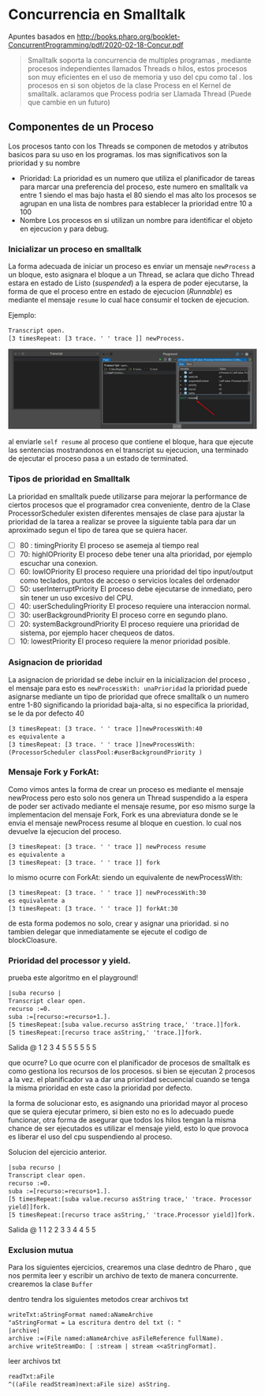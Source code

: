 # Concurrencia en Smalltalk

Apuntes basados en http://books.pharo.org/booklet-ConcurrentProgramming/pdf/2020-02-18-Concur.pdf





> Smalltalk soporta la concurrencia de multiples programas , mediante procesos independientes llamados Threads o hilos, estos procesos son muy eficientes en el uso de memoria y uso del cpu como tal . los procesos en si son objetos de la clase Process en el Kernel de smalltalk. aclaramos que Process podria ser Llamada Thread (Puede que cambie en un futuro)

## Componentes de un Proceso

Los procesos tanto con los Threads se componen de metodos y atributos basicos para su uso en los programas. los mas significativos son la prioridad y su nombre 

- Prioridad: 
  La prioridad es un numero que utiliza el planificador de tareas para marcar una preferencia del proceso, este numero en smalltalk va entre 1 siendo el mas bajo hasta el 80 siendo el mas alto los procesos se agrupan en una lista de nombres  para establecer la prioridad entre 10 a 100 
- Nombre 
  Los procesos en si utilizan un nombre para identificar el objeto en ejecucion y para debug.

### Inicializar un proceso en smalltalk

La forma adecuada de iniciar un proceso es enviar un mensaje ```newProcess``` a un bloque, esto asignara el bloque a un Thread, se aclara que dicho Thread estara en estado de Listo (*suspended*) a la espera de poder ejecutarse, la forma de que el proceso entre en estado de ejecucion (*Runnable*) es mediante el mensaje ```resume``` lo cual hace consumir el tocken de ejecucion. 

Ejemplo:

```smalltalk
Transcript open.
[3 timesRepeat: [3 trace. ' ' trace ]] newProcess.
```

![1](https://github.com/danteGiuliano/Concurrencia-Smalltalk/blob/main/creacion%20de%20proceso.jpg)

al enviarle ``` self resume ``` al proceso que contiene el bloque, hara que ejecute las sentencias mostrandonos en el transcript su ejecucion, una terminado de ejecutar el proceso pasa a un estado de terminated.

### Tipos de prioridad en Smalltalk 

La prioridad en smalltalk puede utilizarse para mejorar la performance de ciertos procesos que el programador crea conveniente, dentro de la Clase ProcessorScheduler existen diferentes mensajes de clase para ajustar la prioridad de la  tarea a realizar se provee la siguiente tabla para dar un aproximado segun el tipo de tarea que se quiera hacer.

- [ ] 80 : timingPriority 
  El proceso se asemeja al tiempo real 
- [ ] 70: highIOPriority
  El proceso debe tener una alta prioridad, por ejemplo escuchar una conexion.
- [ ] 60: lowIOPriority
  El proceso requiere una prioridad del tipo input/output como teclados, puntos de acceso o servicios locales del ordenador
- [ ] 50: userInterruptPriority
  El proceso debe ejecutarse de inmediato, pero sin tener un uso excesivo del CPU.
- [ ] 40: userSchedulingPriority
  El proceso requiere una interaccion normal.
- [ ] 30: userBackgroundPriority
  El proceso corre en segundo plano.
- [ ] 20: systemBackgroundPriority
  El proceso requiere una prioridad de sistema, por ejemplo hacer chequeos de datos.
- [ ] 10: lowestPriority
  El proceso requiere la menor prioridad posible.

### Asignacion de prioridad 

La asignacion de prioridad se debe incluir en la inicializacion del proceso , el mensaje para esto es ```newProcessWith: unaPrioridad``` la prioridad puede asignarse mediante un tipo de prioridad que ofrece smalltalk o un numero entre 1-80 significando la prioridad baja-alta, si no especifica la prioridad, se le da por defecto 40 

```smalltalk
[3 timesRepeat: [3 trace. ' ' trace ]]newProcessWith:40 
es equivalente a 
[3 timesRepeat: [3 trace. ' ' trace ]]newProcessWith: (ProcessorScheduler classPool:#userBackgroundPriority )
```



### Mensaje Fork y ForkAt:

Como vimos antes la forma de crear un proceso es mediante el mensaje newProcess pero esto solo nos genera un Thread suspendido a la espera de poder ser activado mediante el mensaje resume, por eso mismo surge la implementacion del mensaje Fork, Fork es una abreviatura donde se le envia el mensaje newProcess  resume al bloque en cuestion. lo cual nos devuelve la ejecucion del proceso. 

```smalltalk
[3 timesRepeat: [3 trace. ' ' trace ]] newProcess resume 
es equivalente a 
[3 timesRepeat: [3 trace. ' ' trace ]] fork
```

lo mismo ocurre con ForkAt: siendo un equivalente de newProcessWith:

```smalltalk
[3 timesRepeat: [3 trace. ' ' trace ]] newProcessWith:30  
es equivalente a 
[3 timesRepeat: [3 trace. ' ' trace ]] forkAt:30
```

de esta forma podemos no solo, crear y asignar una prioridad. si no tambien delegar que inmediatamente se ejecute el codigo de blockCloasure.

### Prioridad del processor y yield.

prueba este algoritmo en el playground!

```smalltalk
|suba recurso |
Transcript clear open.
recurso :=0.
suba :=[recurso:=recurso+1.].
[5 timesRepeat:[suba value.recurso asString trace,' 'trace.]]fork.
[5 timesRepeat:[recurso trace asString,' 'trace.]]fork.
```

Salida @ 1 2 3 4 5 5 5 5 5 5 

que ocurre? Lo que ocurre con el planificador de procesos de  smalltalk es como gestiona los recursos de los procesos. si bien se ejecutan 2 procesos a la vez. el planificador va a dar una prioridad secuencial cuando se tenga la misma prioridad en este caso la prioridad por defecto. 

la forma de solucionar esto, es asignando una prioridad mayor al proceso que se quiera ejecutar primero, si bien esto no es lo adecuado puede funcionar, otra forma de asegurar que todos los hilos tengan la misma chance de ser ejecutados es utilizar el mensaje yield, esto lo que provoca es liberar el uso del cpu suspendiendo al proceso.

Solucion del ejercicio anterior.

```smalltalk
|suba recurso |
Transcript clear open.
recurso :=0.
suba :=[recurso:=recurso+1.].
[5 timesRepeat:[suba value.recurso asString trace,' 'trace. Processor yield]]fork.
[5 timesRepeat:[recurso trace asString,' 'trace.Processor yield]]fork.
```

Salida @ 1 1 2 2 3 3 4 4 5 5 

### Exclusion mutua 

Para los siguientes ejercicios, crearemos una clase dedntro de Pharo , que nos permita leer y escribir un archivo de texto de manera concurrente. crearemos la clase ```Buffer```

dentro tendra los siguientes metodos 
crear archivos txt 

```smalltalk
writeTxt:aStringFormat named:aNameArchive
"aStringFormat = La escritura dentro del txt (: "
|archive|
archive :=(File named:aNameArchive asFileReference fullName).
archive writeStreamDo: [ :stream | stream <<aStringFormat].
```

leer archivos txt

```smalltalk
readTxt:aFile
^((aFile readStream)next:aFile size) asString.

```





